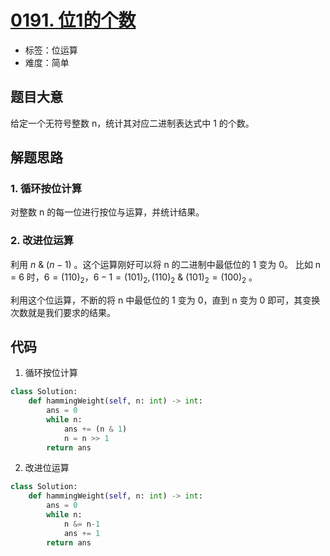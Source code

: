 # [0191. 位1的个数](https://leetcode.cn/problems/number-of-1-bits/)

- 标签：位运算
- 难度：简单

## 题目大意

给定一个无符号整数 n，统计其对应二进制表达式中 1 的个数。

## 解题思路

### 1. 循环按位计算

对整数 n 的每一位进行按位与运算，并统计结果。

### 2. 改进位运算

利用 $n~\&~(n-1)$ 。这个运算刚好可以将 n 的二进制中最低位的 1 变为 0。 比如 n = 6 时，$6 = (110)_2，6-1 = (101)_2, (110)_2~\&~(101)_2 = (100)_2$ 。

利用这个位运算，不断的将 n 中最低位的 1 变为 0，直到 n 变为 0 即可，其变换次数就是我们要求的结果。

## 代码

1. 循环按位计算

```Python
class Solution:
    def hammingWeight(self, n: int) -> int:
        ans = 0
        while n:
            ans += (n & 1)
            n = n >> 1
        return ans
```

2. 改进位运算

```Python
class Solution:
    def hammingWeight(self, n: int) -> int:
        ans = 0
        while n:
            n &= n-1
            ans += 1
        return ans
```

